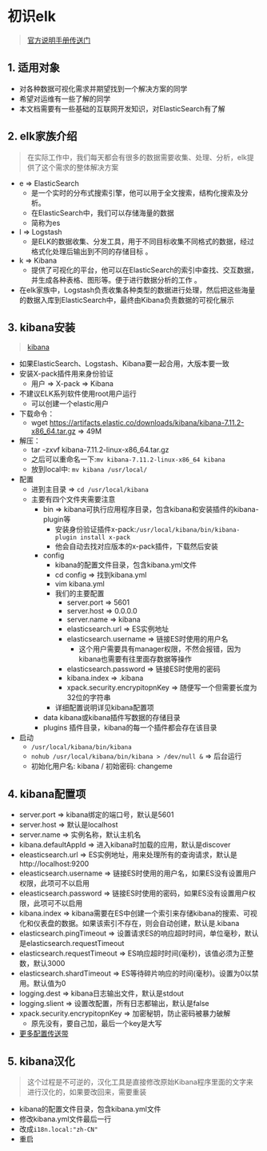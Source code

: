 # 初识elk
<ClientOnly>
  <Valine></Valine>
</ClientOnly>

> [官方说明手册传送门](https://www.elastic.co/guide/cn/kibana/current/index.html)

## 1. 适用对象
- 对各种数据可视化需求并期望找到一个解决方案的同学
- 希望对运维有一些了解的同学
- 本文档需要有一些基础的互联网开发知识，对ElasticSearch有了解

## 2. elk家族介绍
> 在实际工作中，我们每天都会有很多的数据需要收集、处理、分析，elk提供了这个需求的整体解决方案
- e => ElasticSearch
  - 是一个实时的分布式搜索引擎，他可以用于全文搜索，结构化搜索及分析。
  - 在ElasticSearch中，我们可以存储海量的数据
  - 简称为es
- l => Logstash
  - 是ELK的数据收集、分发工具，用于不同目标收集不同格式的数据，经过格式化处理后输出到不同的存储目标 。
- k => Kibana
  - 提供了可视化的平台，他可以在ElasticSearch的索引中查找、交互数据，并生成各种表格、图形等。便于进行数据分析的工作 。
- 在elk家族中，Logstash负责收集各种类型的数据进行处理，然后把这些海量的数据入库到ElasticSearch中，最终由Kibana负责数据的可视化展示

## 3. kibana安装
> [kibana](https://www.elastic.co/cn/kibana)
- 如果ElasticSearch、Logstash、Kibana要一起合用，大版本要一致
- 安装X-pack插件用来身份验证
  - 用户 => X-pack => Kibana
- 不建议ELK系列软件使用root用户运行
  - 可以创建一个elastic用户
- 下载命令：
  - wget https://artifacts.elastic.co/downloads/kibana/kibana-7.11.2-x86_64.tar.gz => 49M
- 解压：
  - tar -zxvf kibana-7.11.2-linux-x86_64.tar.gz
  - 之后可以重命名一下:`mv kibana-7.11.2-linux-x86_64 kibana`
  - 放到local中: `mv kibana /usr/local/`
- 配置
  - 进到主目录 => `cd /usr/local/kibana`
  - 主要有四个文件夹需要注意
    - bin => kibana可执行应用程序目录，包含kibana和安装插件的kibana-plugin等
      - 安装身份验证插件x-pack:`/usr/local/kibana/bin/kibana-plugin install x-pack`
      - 他会自动去找对应版本的x-pack插件，下载然后安装
    - config
      - kibana的配置文件目录，包含kibana.yml文件
      - cd config => 找到kibana.yml
      - vim kibana.yml
      - 我们的主要配置
        - server.port => 5601
        - server.host => 0.0.0.0
        - server.name => kibana
        - elasticsearch.url => ES实例地址
        - elasticsearch.username => 链接ES时使用的用户名
          - 这个用户需要具有manager权限，不然会报错，因为kibana也需要有往里面存数据等操作
        - elasticsearch.password => 链接ES时使用的密码
        - kibana.index => .kibana
        - xpack.security.encrypitopnKey => 随便写一个但需要长度为32位的字符串
      - 详细配置说明详见kibana配置项
    - data
      kibana或kibana插件写数据的存储目录
    - plugins
      插件目录，kibana的每一个插件都会存在该目录
- 启动
  - `/usr/local/kibana/bin/kibana`
  - `nohub /usr/local/kibana/bin/kibana > /dev/null &` => 后台运行
  - 初始化用户名: kibana / 初始密码: changeme


## 4. kibana配置项
- server.port => kibana绑定的端口号，默认是5601
- server.host => 默认是localhost
- server.name => 实例名称，默认主机名
- kibana.defaultAppId => 进入kibana时加载的应用，默认是discover
- eleasticsearch.url => ES实例地址，用来处理所有的查询请求，默认是 http://localhost:9200
- eleasticsearch.username => 链接ES时使用的用户名，如果ES没有设置用户权限，此项可不以启用
- eleasticsearch.password => 链接ES时使用的密码，如果ES没有设置用户权限，此项可不以启用
- kibana.index => kibana需要在ES中创建一个索引来存储kibana的搜索、可视化和仪表盘的数据。如果该索引不存在，则会自动创建，默认是.kibana
- elasticsearch.pingTimeout => 设置请求ES的响应超时时间，单位毫秒，默认是elasticsearch.requestTimeout
- elasticsearch.requestTimeout => ES响应超时时间(毫秒)，该值必须为正整数，默认3000
- elasticsearch.shardTimeout => ES等待碎片响应的时间(毫秒)。设置为0以禁用。默认值为0
- logging.dest => kibana日志输出文件，默认是stdout
- logging.slient => 设置改配置，所有日志都输出，默认是false
- xpack.security.encrypitopnKey => 加密秘钥，防止密码被暴力破解
  - 原先没有，要自己加，最后一个key是大写
- [更多配置传送带](https://www.elastic.co/guide/en/kibana/current/settings.html)

## 5. kibana汉化
> 这个过程是不可逆的，汉化工具是直接修改原始Kibana程序里面的文字来进行汉化的，如果要改回来，需要重装
- kibana的配置文件目录，包含kibana.yml文件
- 修改kibana.yml文件最后一行
- 改成`i18n.local:"zh-CN"`
- 重启

